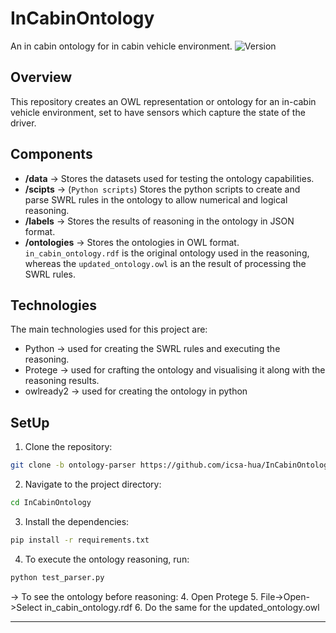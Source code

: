 # InCabinOntology
An in cabin ontology for in cabin vehicle environment. 
![Version](https://img.shields.io/badge/version-0.2.0-brightgreen.svg)

## Overview
This repository creates an OWL representation or ontology for an in-cabin vehicle environment, set to have sensors
which capture the state of the driver.

## Components
- **/data** &rarr; Stores the datasets used for testing the ontology capabilities.  
- **/scipts** &rarr; (`Python scripts`) Stores the python scripts to create and parse SWRL rules in the ontology 
to allow numerical and logical reasoning.
- **/labels** &rarr; Stores the results of reasoning in the ontology in JSON format. 
- **/ontologies** &rarr; Stores the ontologies in OWL format. `in_cabin_ontology.rdf` is the original ontology 
used in the reasoning, whereas the `updated_ontology.owl` is an the result of processing the SWRL rules. 

 
## Technologies
The main technologies used for this project are: 
* Python &rarr; used for creating the SWRL rules and executing the reasoning.
* Protege &rarr; used for crafting the ontology and visualising it along with the reasoning results.
* owlready2 &rarr; used for creating the ontology in python 

## SetUp
1. Clone the repository:
```sh
git clone -b ontology-parser https://github.com/icsa-hua/InCabinOntology.git
```

2. Navigate to the project directory:
```sh
cd InCabinOntology
```

3. Install the dependencies:
```sh
pip install -r requirements.txt
```

4. To execute the ontology reasoning, run:
```sh
python test_parser.py 
```
&rarr; To see the ontology before reasoning: 
4. Open Protege
5. File->Open->Select in_cabin_ontology.rdf
6. Do the same for the updated_ontology.owl 

*** 
   

